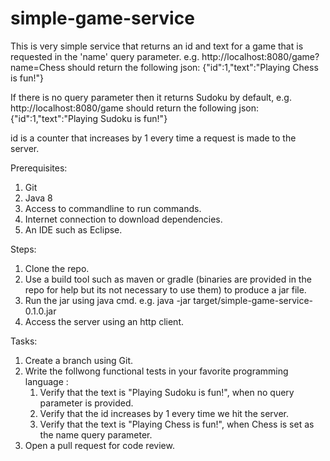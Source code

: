 # simple-game-service
This is very simple service that returns an id and text for a game that is requested in the 'name' query parameter.
e.g. http://localhost:8080/game?name=Chess should return the following json:
{"id":1,"text":"Playing Chess is fun!"}

If there is no query parameter then it returns Sudoku by default, e.g.  http://localhost:8080/game should return the following json:
{"id":1,"text":"Playing Sudoku is fun!"}

id is a counter that increases by 1 every time a request is made to the server.

Prerequisites:
1. Git
2. Java 8
3. Access to commandline to run commands.
4. Internet connection to download dependencies.
5. An IDE such as Eclipse.

Steps:
1. Clone the repo.
2. Use a build tool such as maven or gradle (binaries are provided in the repo for help but its not necessary to use them) to produce a jar file. 
3. Run the jar using java cmd. e.g. java -jar target/simple-game-service-0.1.0.jar
4. Access the server using an http client. 

Tasks:
1. Create a branch using Git.
2. Write the follwong functional tests in your favorite programming language :
    1. Verify that the text is "Playing Sudoku is fun!", when no query parameter is provided.
    2. Verify that the id increases by 1 every time we hit the server.
    3. Verify that the text is "Playing Chess is fun!", when Chess is set as the name query parameter. 
3. Open a pull request for code review.
